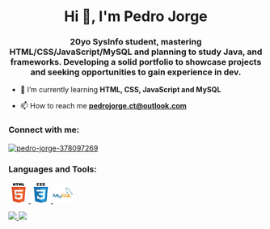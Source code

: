 <h1 align="center">Hi 👋, I'm Pedro Jorge</h1>
<h3 align="center">20yo SysInfo student, mastering HTML/CSS/JavaScript/MySQL and planning to study Java, and frameworks. Developing a solid portfolio to showcase projects and seeking opportunities to gain experience in dev.</h3>

- 🌱 I’m currently learning **HTML, CSS, JavaScript and MySQL**

- 📫 How to reach me **pedrojorge.ct@outlook.com**

<h3 align="left">Connect with me:</h3>
<p align="left">
    <a href="https://linkedin.com/in/pedro-jorge-378097269" target="blank"><img align="center"
            src="https://raw.githubusercontent.com/rahuldkjain/github-profile-readme-generator/master/src/images/icons/Social/linked-in-alt.svg"
            alt="pedro-jorge-378097269" height="30" width="40" /></a>
</p>

<h3 align="left">Languages and Tools:</h3>
<p align="left">
    <a href="https://www.w3.org/html/" target="_blank" rel="noreferrer">
        <img src="https://raw.githubusercontent.com/devicons/devicon/master/icons/html5/html5-original-wordmark.svg"
            alt="html5" width="40" height="40" />
    </a>
    <a href="https://www.w3schools.com/css/" target="_blank" rel="noreferrer">
        <img src="https://raw.githubusercontent.com/devicons/devicon/master/icons/css3/css3-original-wordmark.svg"
            alt="css3" width="40" height="40" />
    </a>
    <a href="https://www.mysql.com/" target="_blank" rel="noreferrer">
        <img src="https://raw.githubusercontent.com/devicons/devicon/master/icons/mysql/mysql-original-wordmark.svg"
            alt="mysql" width="40" height="40" />
    </a>
</p>

<div align="left" target="_blank">
    <a href="https://github.com/anuraghazra/github-readme-stats" target="_blank">
        <img height="180em"
            src="https://github-readme-stats-pedrkw.vercel.app//api?username=pedrkw&show_icons=True&theme=dark&include_all_commits=true&count_private=true" />
    </a>
    <a href="https://github.com/anuraghazra/github-readme-stats" target="_blank">
        <img height="180em"
            src="https://github-readme-stats-pedrkw.vercel.app//api/top-langs/?username=pedrkw&layout=compact&langs_count=6&theme=dark" />
    </a>
</div>
